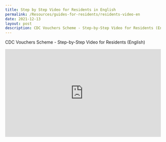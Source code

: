 ```yaml
---
title: Step by Step Video for Residents in English
permalink: /Resources/guides-for-residents/residents-video-en
date: 2021-12-13
layout: post
description: CDC Vouchers Scheme - Step-by-Step Video for Residents (English)
---
```


CDC Vouchers Scheme - Step-by-Step Video for Residents (English)

<style>
 .youtubecontainer {
    position: relative;
    width: 100%;
    height: 0;
    padding-bottom: 56.25%;
}
.youtubevideo {
    position: absolute;
    top: 0;
    left: 0;
    width: 100%;
    height: 100%;
}
</style>

<div class="youtubecontainer">
<iframe class="youtubevideo" src="https://www.youtube.com/embed/PmxYO3-eBKg?rel=0" title="YouTube video player" frameborder="0" allow="accelerometer; autoplay; clipboard-write; encrypted-media; gyroscope; picture-in-picture" allowfullscreen></iframe>
	</div>